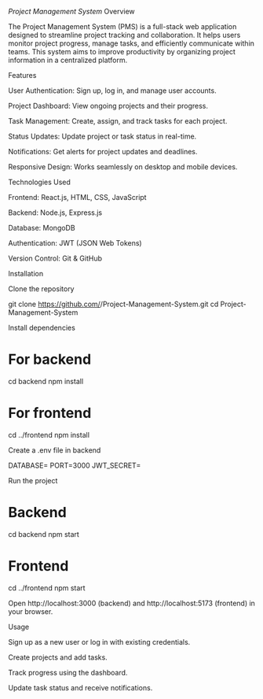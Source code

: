 *Project Management System*
Overview

The Project Management System (PMS) is a full-stack web application designed to streamline project tracking and collaboration. It helps users monitor project progress, manage tasks, and efficiently communicate within teams. This system aims to improve productivity by organizing project information in a centralized platform.

Features

User Authentication: Sign up, log in, and manage user accounts.

Project Dashboard: View ongoing projects and their progress.

Task Management: Create, assign, and track tasks for each project.

Status Updates: Update project or task status in real-time.

Notifications: Get alerts for project updates and deadlines.

Responsive Design: Works seamlessly on desktop and mobile devices.

Technologies Used

Frontend: React.js, HTML, CSS, JavaScript

Backend: Node.js, Express.js

Database: MongoDB

Authentication: JWT (JSON Web Tokens)

Version Control: Git & GitHub

Installation

Clone the repository

git clone https://github.com/<your-username>/Project-Management-System.git
cd Project-Management-System


Install dependencies

# For backend
cd backend
npm install

# For frontend
cd ../frontend
npm install


Create a .env file in backend

DATABASE=<your MongoDB connection string>
PORT=3000
JWT_SECRET=<your-secret-key>


Run the project

# Backend
cd backend
npm start

# Frontend
cd ../frontend
npm start


Open http://localhost:3000 (backend) and http://localhost:5173 (frontend) in your browser.

Usage

Sign up as a new user or log in with existing credentials.

Create projects and add tasks.

Track progress using the dashboard.

Update task status and receive notifications.
